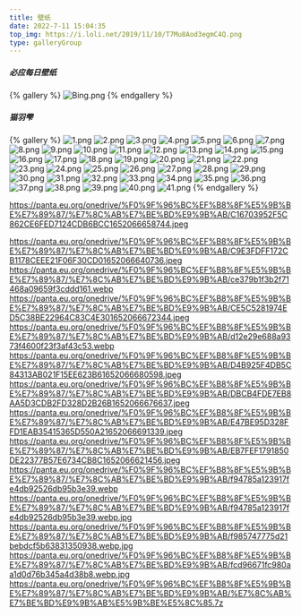 ```yaml
---
title: 壁纸
date: 2022-7-11 15:04:35
top_img: https://i.loli.net/2019/11/10/T7Mu8Aod3egmC4Q.png
type: galleryGroup
---
```

##### 必应每日壁纸
{% gallery %}
![Bing.png](https://bing-api.xlenco.eu.org)
{% endgallery %}
##### 猫羽雫
{% gallery %}
![1.png](https://panta.eu.org/onedrive/%F0%9F%96%BC%EF%B8%8F%E5%9B%BE%E7%89%87/%E7%8C%AB%E7%BE%BD%E9%9B%AB/06AE80F507D5C4268F4D113E3CA422C21652066663331.jpeg)
![2.png](https://panta.eu.org/onedrive/%F0%9F%96%BC%EF%B8%8F%E5%9B%BE%E7%89%87/%E7%8C%AB%E7%BE%BD%E9%9B%AB/0df0b396d776fb023b0a5c063a6c9a1e.webp.jpg)
![3.png](https://panta.eu.org/onedrive/%F0%9F%96%BC%EF%B8%8F%E5%9B%BE%E7%89%87/%E7%8C%AB%E7%BE%BD%E9%9B%AB/12f6cf557d0cf330.jpg)
![4.png](https://panta.eu.org/onedrive/%F0%9F%96%BC%EF%B8%8F%E5%9B%BE%E7%89%87/%E7%8C%AB%E7%BE%BD%E9%9B%AB/0e2972449d30cfc9eb2777e814c26b18.webp.jpg)
![5.png](https://panta.eu.org/onedrive/%F0%9F%96%BC%EF%B8%8F%E5%9B%BE%E7%89%87/%E7%8C%AB%E7%BE%BD%E9%9B%AB/1D9204F6719A56A273104BE9A7DC7F051652066625240.jpeg)
![6.png](https://panta.eu.org/onedrive/%F0%9F%96%BC%EF%B8%8F%E5%9B%BE%E7%89%87/%E7%8C%AB%E7%BE%BD%E9%9B%AB/1fa6541941fccbf2.jpg)
![7.png](https://panta.eu.org/onedrive/%F0%9F%96%BC%EF%B8%8F%E5%9B%BE%E7%89%87/%E7%8C%AB%E7%BE%BD%E9%9B%AB/277B2AB416E248F9C1B2758B7AD531D01652066650125.jpeg)
![8.png](https://panta.eu.org/onedrive/%F0%9F%96%BC%EF%B8%8F%E5%9B%BE%E7%89%87/%E7%8C%AB%E7%BE%BD%E9%9B%AB/2615753fcff6ef1d92c123ca624e6cda.webp)
![9.png](https://panta.eu.org/onedrive/%F0%9F%96%BC%EF%B8%8F%E5%9B%BE%E7%89%87/%E7%8C%AB%E7%BE%BD%E9%9B%AB/318701B0E32CCCD4BE18149118A2DF361652066700137.jpeg)
![10.png](https://panta.eu.org/onedrive/%F0%9F%96%BC%EF%B8%8F%E5%9B%BE%E7%89%87/%E7%8C%AB%E7%BE%BD%E9%9B%AB/3d4de4ca660748b2bdae28a7483f24ea.webp.jpg)
![11.png](https://panta.eu.org/onedrive/%F0%9F%96%BC%EF%B8%8F%E5%9B%BE%E7%89%87/%E7%8C%AB%E7%BE%BD%E9%9B%AB/3F5C3463C57B995DECBCE2B54BF567FD1652066668325.jpeg)
![12.png](https://panta.eu.org/onedrive/%F0%9F%96%BC%EF%B8%8F%E5%9B%BE%E7%89%87/%E7%8C%AB%E7%BE%BD%E9%9B%AB/-41de0709c4485d18.jpg)
![13.png](https://panta.eu.org/onedrive/%F0%9F%96%BC%EF%B8%8F%E5%9B%BE%E7%89%87/%E7%8C%AB%E7%BE%BD%E9%9B%AB/4C02CA9DE97FBF502384B8D7681AE1491652066634962.jpeg)
![14.png](https://panta.eu.org/onedrive/%F0%9F%96%BC%EF%B8%8F%E5%9B%BE%E7%89%87/%E7%8C%AB%E7%BE%BD%E9%9B%AB/4ED156744604E8AD2046B350ABFBB4B51652063764575.jpeg)
![15.png](https://panta.eu.org/onedrive/%F0%9F%96%BC%EF%B8%8F%E5%9B%BE%E7%89%87/%E7%8C%AB%E7%BE%BD%E9%9B%AB/4eddbc3e135e29a9f2b7fd5fd0219c01.webp)
![16.png](https://panta.eu.org/onedrive/%F0%9F%96%BC%EF%B8%8F%E5%9B%BE%E7%89%87/%E7%8C%AB%E7%BE%BD%E9%9B%AB/53A71A5150C4AA7937A316CAD309E5BC1652066694847.jpeg)
![17.png](https://panta.eu.org/onedrive/%F0%9F%96%BC%EF%B8%8F%E5%9B%BE%E7%89%87/%E7%8C%AB%E7%BE%BD%E9%9B%AB/6091E77553EFD17CB77774985ABE12191652066646314.jpeg)
![18.png](https://panta.eu.org/onedrive/%F0%9F%96%BC%EF%B8%8F%E5%9B%BE%E7%89%87/%E7%8C%AB%E7%BE%BD%E9%9B%AB/6a04f41521f355cad99339b1717dac0f.webp.jpg)
![19.png](https://panta.eu.org/onedrive/%F0%9F%96%BC%EF%B8%8F%E5%9B%BE%E7%89%87/%E7%8C%AB%E7%BE%BD%E9%9B%AB/6dedbfa472a9c341fb3905cf0951f036.webp)
![20.png](https://panta.eu.org/onedrive/%F0%9F%96%BC%EF%B8%8F%E5%9B%BE%E7%89%87/%E7%8C%AB%E7%BE%BD%E9%9B%AB/6f166d68a92803f.jpg)
![21.png](https://panta.eu.org/onedrive/%F0%9F%96%BC%EF%B8%8F%E5%9B%BE%E7%89%87/%E7%8C%AB%E7%BE%BD%E9%9B%AB/720a18778bb2750fb6d0e952a16892dd.webp.jpg)
![22.png](https://panta.eu.org/onedrive/%F0%9F%96%BC%EF%B8%8F%E5%9B%BE%E7%89%87/%E7%8C%AB%E7%BE%BD%E9%9B%AB/7DA62A816BB07EBFB4D891670C9C18EB1652066653776.jpeg)
![23.png](https://panta.eu.org/onedrive/%F0%9F%96%BC%EF%B8%8F%E5%9B%BE%E7%89%87/%E7%8C%AB%E7%BE%BD%E9%9B%AB/7dd5c812c0f2b11f26e53dca48326dad.webp.jpg)
![24.png](https://panta.eu.org/onedrive/%F0%9F%96%BC%EF%B8%8F%E5%9B%BE%E7%89%87/%E7%8C%AB%E7%BE%BD%E9%9B%AB/80bec33f2ec67c49739bd1f0576d86e5.webp.jpg)
![25.png](https://panta.eu.org/onedrive/%F0%9F%96%BC%EF%B8%8F%E5%9B%BE%E7%89%87/%E7%8C%AB%E7%BE%BD%E9%9B%AB/907D5EEAD34216E8991223E7F09C65DD1652066684715.jpeg)
![26.png](https://panta.eu.org/onedrive/%F0%9F%96%BC%EF%B8%8F%E5%9B%BE%E7%89%87/%E7%8C%AB%E7%BE%BD%E9%9B%AB/bb71583e9164c05e1ad60d1f0574c186.webp)
![27.png](https://panta.eu.org/onedrive/%F0%9F%96%BC%EF%B8%8F%E5%9B%BE%E7%89%87/%E7%8C%AB%E7%BE%BD%E9%9B%AB/92be197689cfe1d59a8f3924f03d38c9.webp)
![28.png](https://panta.eu.org/onedrive/%F0%9F%96%BC%EF%B8%8F%E5%9B%BE%E7%89%87/%E7%8C%AB%E7%BE%BD%E9%9B%AB/be630baa0c0184842901090ed4043f37.webp)
![29.png](https://panta.eu.org/onedrive/%F0%9F%96%BC%EF%B8%8F%E5%9B%BE%E7%89%87/%E7%8C%AB%E7%BE%BD%E9%9B%AB/C2DB980DDCBC102AF20A1A8F5827B9D51652063773046.jpeg)
![30.png]()
![31.png]()
![32.png]()
![33.png]()
![34.png]()
![35.png]()
![36.png]()
![37.png]()
![38.png]()
![39.png]()
![40.png]()
![41.png]()
{% endgallery %}


https://panta.eu.org/onedrive/%F0%9F%96%BC%EF%B8%8F%E5%9B%BE%E7%89%87/%E7%8C%AB%E7%BE%BD%E9%9B%AB/C16703952F5C862CE6FED7124CDB6BCC1652066658744.jpeg

https://panta.eu.org/onedrive/%F0%9F%96%BC%EF%B8%8F%E5%9B%BE%E7%89%87/%E7%8C%AB%E7%BE%BD%E9%9B%AB/C9E3FDFF172CB1178CEEE21F06F30CD01652066640736.jpeg
https://panta.eu.org/onedrive/%F0%9F%96%BC%EF%B8%8F%E5%9B%BE%E7%89%87/%E7%8C%AB%E7%BE%BD%E9%9B%AB/ce379b1f3b2f71468a09659f3cddd161.webp
https://panta.eu.org/onedrive/%F0%9F%96%BC%EF%B8%8F%E5%9B%BE%E7%89%87/%E7%8C%AB%E7%BE%BD%E9%9B%AB/CE5C5281974ED5C38BE22964C83C4E301652066672344.jpeg
https://panta.eu.org/onedrive/%F0%9F%96%BC%EF%B8%8F%E5%9B%BE%E7%89%87/%E7%8C%AB%E7%BE%BD%E9%9B%AB/d12e29e688a9373f4600f23f3af43c53.webp
https://panta.eu.org/onedrive/%F0%9F%96%BC%EF%B8%8F%E5%9B%BE%E7%89%87/%E7%8C%AB%E7%BE%BD%E9%9B%AB/D4B925F4DB5C84313AB021F15EE623B61652066680598.jpeg
https://panta.eu.org/onedrive/%F0%9F%96%BC%EF%B8%8F%E5%9B%BE%E7%89%87/%E7%8C%AB%E7%BE%BD%E9%9B%AB/DBCB4FDE7EB8AA5D3CDB2FD328D2B26B1652066676637.jpeg
https://panta.eu.org/onedrive/%F0%9F%96%BC%EF%B8%8F%E5%9B%BE%E7%89%87/%E7%8C%AB%E7%BE%BD%E9%9B%AB/E47BE95D328FFD1EAB35415365D550A21652066691339.jpeg
https://panta.eu.org/onedrive/%F0%9F%96%BC%EF%B8%8F%E5%9B%BE%E7%89%87/%E7%8C%AB%E7%BE%BD%E9%9B%AB/EB7FEF1791850DE22377B57E6734CB8C1652066621456.jpeg
https://panta.eu.org/onedrive/%F0%9F%96%BC%EF%B8%8F%E5%9B%BE%E7%89%87/%E7%8C%AB%E7%BE%BD%E9%9B%AB/f94785a123917fe4db92526db95b3e39.webp
https://panta.eu.org/onedrive/%F0%9F%96%BC%EF%B8%8F%E5%9B%BE%E7%89%87/%E7%8C%AB%E7%BE%BD%E9%9B%AB/f94785a123917fe4db92526db95b3e39.webp.jpg
https://panta.eu.org/onedrive/%F0%9F%96%BC%EF%B8%8F%E5%9B%BE%E7%89%87/%E7%8C%AB%E7%BE%BD%E9%9B%AB/f985747775d21bebdcf5b63831350938.webp.jpg
https://panta.eu.org/onedrive/%F0%9F%96%BC%EF%B8%8F%E5%9B%BE%E7%89%87/%E7%8C%AB%E7%BE%BD%E9%9B%AB/fcd96671fc980aa1d0d76b345a4d38b8.webp.jpg
https://panta.eu.org/onedrive/%F0%9F%96%BC%EF%B8%8F%E5%9B%BE%E7%89%87/%E7%8C%AB%E7%BE%BD%E9%9B%AB/%E7%8C%AB%E7%BE%BD%E9%9B%AB%E5%9B%BE%E5%8C%85.7z
